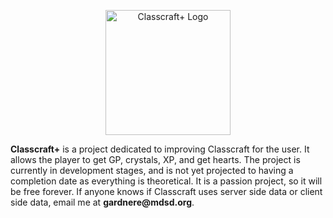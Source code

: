 <p align="center">
<img width="200" src="https://user-images.githubusercontent.com/111609897/196578458-c8ddf9c7-21b7-4cb2-844d-bc548a26cc81.png" alt="Classcraft+ Logo"></p>
<b>Classcraft+</b> is a project dedicated to improving Classcraft for the user. It allows the player to get GP, crystals, XP, and get hearts. The project is currently in development stages, and is not yet projected to having a completion date as everything is theoretical. It is a passion project, so it will be free forever. If anyone knows if Classcraft uses server side data or client side data, email me at <b>gardnere@mdsd.org</b>.
